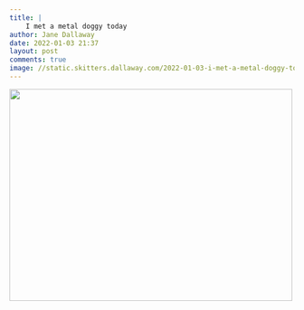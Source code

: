 ```yaml
---
title: |
    I met a metal doggy today
author: Jane Dallaway
date: 2022-01-03 21:37
layout: post
comments: true
image: //static.skitters.dallaway.com/2022-01-03-i-met-a-metal-doggy-today-fullsize-0.jpeg
---
```


<a href="//static.skitters.dallaway.com/2022-01-03-i-met-a-metal-doggy-today-fullsize-0.jpeg"><img src="//static.skitters.dallaway.com/2022-01-03-i-met-a-metal-doggy-today-thumb-0.jpeg" width="500" height="375"></a>



